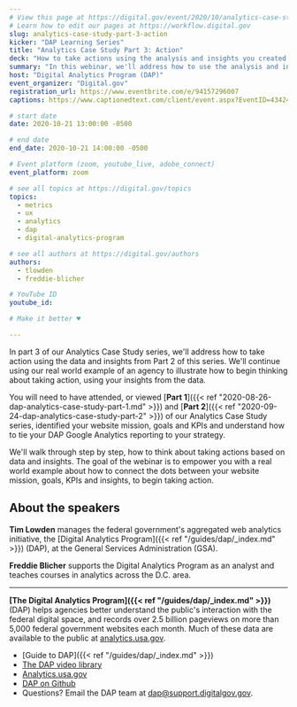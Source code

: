 ```yaml
---
# View this page at https://digital.gov/event/2020/10/analytics-case-study-part-3-action
# Learn how to edit our pages at https://workflow.digital.gov
slug: analytics-case-study-part-3-action
kicker: "DAP Learning Series"
title: "Analytics Case Study Part 3: Action"
deck: "How to take actions using the analysis and insights you created using DAP and Google Analytics."
summary: "In this webinar, we'll address how to use the analysis and insights you created using DAP Google Analytics, to take action."
host: "Digital Analytics Program (DAP)"
event_organizer: "Digital.gov"
registration_url: https://www.eventbrite.com/e/94157296007
captions: https://www.captionedtext.com/client/event.aspx?EventID=4342452&CustomerID=321

# start date
date: 2020-10-21 13:00:00 -0500

# end date
end_date: 2020-10-21 14:00:00 -0500

# Event platform (zoom, youtube_live, adobe_connect)
event_platform: zoom

# see all topics at https://digital.gov/topics
topics:
  - metrics
  - ux
  - analytics
  - dap
  - digital-analytics-program

# see all authors at https://digital.gov/authors
authors:
  - tlowden
  - freddie-blicher

# YouTube ID
youtube_id:

# Make it better ♥

---
```


In part 3 of our Analytics Case Study series, we'll address how to take action using the data and insights from Part 2 of this series. We'll continue using our real world example of an agency to illustrate how to begin thinking about taking action, using your insights from the data.

You will need to have attended, or viewed [**Part 1**]({{< ref "2020-08-26-dap-analytics-case-study-part-1.md" >}}) and [**Part 2**]({{< ref "2020-09-24-dap-analytics-case-study-part-2" >}}) of our Analytics Case Study series, identified your website mission, goals and KPIs and understand how to tie your DAP Google Analytics reporting to your strategy.

We'll walk through step by step, how to think about taking actions based on data and insights. The goal of the webinar is to empower you with a real world example about how to connect the dots between your website mission, goals, KPIs and insights, to begin taking action.

## About the speakers

**Tim Lowden** manages the federal government's aggregated web analytics initiative, the [Digital Analytics Program]({{< ref "/guides/dap/_index.md" >}}) (DAP), at the General Services Administration (GSA).

**Freddie Blicher** supports the Digital Analytics Program as an analyst and teaches courses in analytics across the D.C. area.

---

**[The Digital Analytics Program]({{< ref "/guides/dap/_index.md" >}})** (DAP) helps agencies better understand the public's interaction with the federal digital space, and records over 2.5 billion pageviews on more than 5,000 federal government websites each month. Much of these data are available to the public at [analytics.usa.gov](https://analytics.usa.gov).

- [Guide to DAP]({{< ref "/guides/dap/_index.md" >}})
- [The DAP video library](https://www.youtube.com/playlist?list=PLd9b-GuOJ3nFwlyvLFUtmDpYFKezhot8P)
- [Analytics.usa.gov](https://analytics.usa.gov/)
- [DAP on Github](https://github.com/digital-analytics-program/gov-wide-code)
- Questions? Email the DAP team at  [dap@support.digitalgov.gov](mailto:dap@support.digitalgov.gov).
